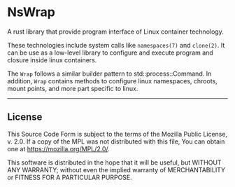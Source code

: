 NsWrap
===

A rust library that provide program interface of Linux container technology.

These technologies include system calls like `namespaces(7)` and `clone(2)`.
It can be use as a low-level library to configure and
execute program and closure inside linux containers.

The `Wrap` follows a similar builder pattern to std::process::Command.
In addition, `Wrap` contains methods to configure linux namespaces,
chroots, mount points, and more part specific to linux.

---

License
---

This Source Code Form is subject to the terms of the Mozilla Public License, v. 2.0. If a copy of the MPL was not distributed with this file, You can obtain one at <https://mozilla.org/MPL/2.0/>.

This software is distributed in the hope that it will be useful, but WITHOUT ANY WARRANTY; without even the implied warranty of MERCHANTABILITY or FITNESS FOR A PARTICULAR PURPOSE.
